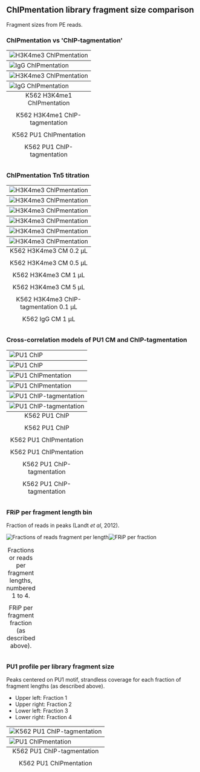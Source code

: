 <h2>ChIPmentation library fragment size comparison</h2>

Fragment sizes from PE reads.

### ChIPmentation vs 'ChIP-tagmentation'

<table>
    <tr>
        <td>
            <img src="https://github.com/ComputationalEpigenetics/chipmentation/blob/master/results/fragment_size/K562_10M_CM_H3K4ME1_nan_PE_1_1_hg19_fragmentDistribution.png" alt="H3K4me3 ChIPmentation"/>
            <caption align="bottom">K562 H3K4me1 ChIPmentation</caption>
        </td>
        <td>
            <img src="https://github.com/ComputationalEpigenetics/chipmentation/blob/master/results/fragment_size/K562_10M_ATAC_H3K4ME1_nan_PE_1_1_hg19_fragmentDistribution.png" alt="IgG ChIPmentation"/>
            <caption align="bottom">K562 H3K4me1 ChIP-tagmentation</caption>
        </td>
    </tr>
    <tr>
        <td>
            <img src="https://github.com/ComputationalEpigenetics/chipmentation/blob/master/results/fragment_size/K562_10M_CM_PU1_nan_PE_1_1_hg19_fragmentDistribution.png" alt="H3K4me3 ChIPmentation"/>
            <caption align="bottom">K562 PU1 ChIPmentation</caption>
        </td>
        <td>
            <img src="https://github.com/ComputationalEpigenetics/chipmentation/blob/master/results/fragment_size/K562_10M_ATAC_PU1_nan_PE_1_1_hg19_fragmentDistribution.png" alt="IgG ChIPmentation"/>
            <caption align="bottom">K562 PU1 ChIP-tagmentation</caption>
        </td>
    </tr>
</table>

### ChIPmentation Tn5 titration

<table>
    <tr>
        <td>
            <img src="https://github.com/ComputationalEpigenetics/chipmentation/blob/master/results/fragment_size/K562_500K_CM_H3K4ME3_nan_02ULTN5_PE_1_1_hg19_fragmentDistribution.png" alt="H3K4me3 ChIPmentation"/>
            <caption align="bottom">K562 H3K4me3 CM 0.2 µL</caption>
        </td>
        <td>
            <img src="https://github.com/ComputationalEpigenetics/chipmentation/blob/master/results/fragment_size/K562_500K_CM_H3K4ME3_nan_05ULTN5_PE_1_1_hg19_fragmentDistribution.png" alt="H3K4me3 ChIPmentation"/>
            <caption align="bottom">K562 H3K4me3 CM 0.5 µL</caption>
        </td>
    </tr>
    <tr>
        <td>
            <img src="https://github.com/ComputationalEpigenetics/chipmentation/blob/master/results/fragment_size/K562_500K_CM_H3K4ME3_nan_1ULTN5_PE_1_1_hg19_fragmentDistribution.png" alt="H3K4me3 ChIPmentation"/>
            <caption align="bottom">K562 H3K4me3 CM 1 µL</caption>
        </td>
        <td>
            <img src="https://github.com/ComputationalEpigenetics/chipmentation/blob/master/results/fragment_size/K562_500K_CM_H3K4ME3_nan_5ULTN5_PE_1_1_hg19_fragmentDistribution.png" alt="H3K4me3 ChIPmentation"/>
            <caption align="bottom">K562 H3K4me3 CM 5 µL</caption>
        </td>
    </tr>
    <tr>        
        <td>
            <img src="https://github.com/ComputationalEpigenetics/chipmentation/blob/master/results/fragment_size/K562_500K_ATAC_H3K4ME3_nan_01ULTN5_PE_1_1_hg19_fragmentDistribution.png" alt="H3K4me3 ChIPmentation"/>
            <caption align="bottom">K562 H3K4me3 ChIP-tagmentation 0.1 µL</caption>
        </td>        
        <td>
            <img src="https://github.com/ComputationalEpigenetics/chipmentation/blob/master/results/fragment_size/K562_500K_CM_IGG_nan_1ULTN5_PE_1_1_hg19_fragmentDistribution.png" alt="H3K4me3 ChIPmentation"/>
            <caption align="bottom">K562 IgG CM 1 µL</caption>
        </td>
    </tr>
</table>

### Cross-correlation models of PU1 CM and ChIP-tagmentation

<table>
    <tr>
        <td>
            <img src="https://github.com/ComputationalEpigenetics/chipmentation/blob/master/results/fragment_size/K562_10M_CHIP_PU1_nan_nan_0_0_hg19-cross-correlation.png" alt="PU1 ChIP"/>
            <caption align="bottom">K562 PU1 ChIP</caption>
        </td>
        <td>
            <img src="https://github.com/ComputationalEpigenetics/chipmentation/blob/master/results/fragment_size/K562_10M_CHIP_PU1_nan_nan_0_0_hg19-shift.png" alt="PU1 ChIP"/>
            <caption align="bottom">K562 PU1 ChIP</caption>
        </td>
    </tr>
    <tr>
        <td>
            <img src="https://github.com/ComputationalEpigenetics/chipmentation/blob/master/results/fragment_size/K562_10M_CM_PU1_nan_PE_1_1_hg19_model-cross-correlation.png" alt="PU1 ChIPmentation"/>
            <caption align="bottom">K562 PU1 ChIPmentation</caption>
        </td>
        <td>
            <img src="https://github.com/ComputationalEpigenetics/chipmentation/blob/master/results/fragment_size/K562_10M_CM_PU1_nan_PE_1_1_hg19_model-shift.png" alt="PU1 ChIPmentation"/>
            <caption align="bottom">K562 PU1 ChIPmentation</caption>
        </td>
    </tr>
    <tr>
        <td>
            <img src="https://github.com/ComputationalEpigenetics/chipmentation/blob/master/results/fragment_size/K562_10M_ATAC_PU1_nan_PE_1_1_hg19_model-cross-correlation.png" alt="PU1 ChIP-tagmentation"/>
            <caption align="bottom">K562 PU1 ChIP-tagmentation</caption>
        </td>
        <td>
            <img src="https://github.com/ComputationalEpigenetics/chipmentation/blob/master/results/fragment_size/K562_10M_ATAC_PU1_nan_PE_1_1_hg19_model-shift.png" alt="PU1 ChIP-tagmentation"/>
            <caption align="bottom">K562 PU1 ChIP-tagmentation</caption>
        </td>
    </tr>
</table>

### FRiP per fragment length bin
Fraction of reads in peaks (Landt *et al*, 2012).

<table>
    <tr>
        <img src="https://github.com/ComputationalEpigenetics/chipmentation/blob/master/results/fragment_size/fractions.png" alt="Fractions of reads fragment per length"/>
        <caption align="bottom">Fractions or reads per fragment lengths, numbered 1 to 4.</caption>
    </tr>
    <tr>
        <img src="https://github.com/ComputationalEpigenetics/chipmentation/blob/master/results/fragment_size/FRiP.png" alt="FRiP per fraction"/>
        <caption align="bottom">FRiP per fragment fraction (as described above).</caption>
    </tr>
</table>

### PU1 profile per library fragment size
Peaks centered on PU1 motif, strandless coverage for each fraction of fragment lengths (as described above).

- Upper left: Fraction 1
- Upper right: Fraction 2
- Lower left: Fraction 3
- Lower right: Fraction 4

<table>
    <tr>
        <td>
            <img src="https://github.com/ComputationalEpigenetics/chipmentation/blob/master/results/fragment_size/TFs_signal.K562_10M_ATAC_PU1_nan_PE_1_1_hg19.1000.png" alt="K562 PU1 ChIP-tagmentation"/>
            <caption align="bottom">K562 PU1 ChIP-tagmentation</caption>
        </td>
    </tr>
    <tr>
        <td>
            <img src="https://github.com/ComputationalEpigenetics/chipmentation/blob/master/results/fragment_size/TFs_signal.K562_10M_CM_PU1_nan_PE_1_1_hg19.1000.png" alt="PU1 ChIPmentation"/>
            <caption align="bottom">K562 PU1 ChIPmentation</caption>
        </td>
    </tr>
</table>
